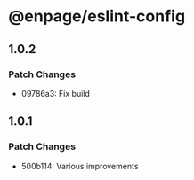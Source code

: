 # @enpage/eslint-config

## 1.0.2

### Patch Changes

- 09786a3: Fix build

## 1.0.1

### Patch Changes

- 500b114: Various improvements
